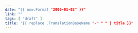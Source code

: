 ```yaml
---
date: "{{ now.Format "2006-01-02" }}"
link: ""
tags: [ "draft" ]
title: "{{ replace .TranslationBaseName "-" " " | title }}"
---
```

